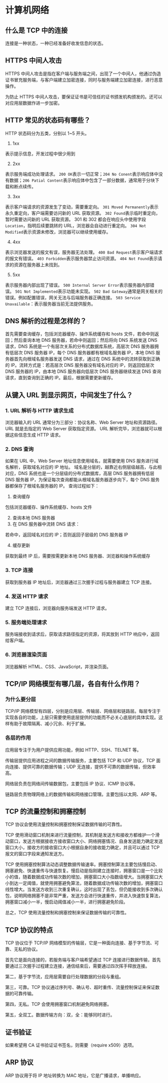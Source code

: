 # 计算机网络

## 什么是 TCP 中的连接
连接是一种状态，一种已经准备好收发信息的状态。

## HTTPS 中间人攻击

HTTPS 中间人攻击是指在客户端与服务端之间，出现了一个中间人，他通过伪造证书冒充服务端，与客户端建立加密连接，同时与服务端建立加密连接，进行恶意操作。

为防止 HTTPS 中间人攻击，要保证证书是可信任的证书颁发机构颁发的。还可以对应用层数据作进一步加密。

## HTTP 常见的状态码有哪些？

HTTP 状态码分为五类，分别以 1~5 开头。

1. 1xx

表示提示信息，开发过程中很少用到

2. 2xx

表示服务端成功处理请求。
`200 OK`表示一切正常；`204 No Conent`表示响应体中没有数据；`206 Patial Content`表示响应体中包含了一部分数据，通常用于分块下载和断点续传。

3. 3xx

表示客户端请求的资源发生了变动，需要重定向。
`301 Moved Permanently`表示永久重定向，客户端需要访问新的 URL 获取资源。
`302 Found`表示临时重定向，暂时需要访问新的 URL 获取资源。
301 和 302 都会在响应头中使用字段 `Location`，指明后续要跳转的 URL，浏览器会自动进行重定向。
`304 Not Modified`表示资源未修改，浏览器可以继续使用缓存。

4. 4xx

表示浏览器发送的报文有误，服务器无法处理。
`400 Bad Request`表示客户端请求的报文有错误。
`403 Forbidden`表示服务器禁止访问资源。
`404 Not Found`表示请求的资源在服务器上未找到。

5. 5xx

表示服务器内部出现了错误。
`500 Internal Server Error`表示服务器内部错误。
`501 Not Implemented`表示功能未实现。
`502 Bad Gateway`通常是网关相关的错误。例如配置错误，网关无法与后端服务器正确连接。
`503 Service Unavailable`：表示服务器当前无法提供服务。

## DNS 解析的过程是怎样的？

首先需要查询缓存，包括浏览器缓存、操作系统缓存和 hosts 文件，若命中则返回；然后查询本地 DNS 服务器，若命中则返回；然后将向 DNS 系统发送 DNS 请求，DNS 系统是一个有层次关系的分布式数据库系统，高层次 DNS 服务器拥有低层次 DNS 服务器 IP，每个 DNS 服务器都有根域名服务器 IP，本地 DNS 服务器首先向根域名服务器发送 DNS 请求，通过在 DNS 系统中的流转获取到正确的 IP。流转方式是：若高层次 DNS 服务器没有域名对应的 IP，则返回低层次 DNS 服务器的 IP，由本地 DNS 服务器向低层次 DNS 服务器继续发送 DNS 查询请求，直到查询到正确的 IP。最后，根据需要更新缓存。

## 从键入 URL 到显示网页，中间发生了什么？

### 1. URL 解析与 HTTP 请求生成

浏览器输入的 URL 通常分为三部分：协议名称、Web Server 地址和资源路径。URL 就是去指定的 Web Server 获取指定资源。
URL 解析完毕，浏览器就可以根据这些信息生成 HTTP 请求。

### 2. DNS 查询

如果在 URL 中，Web Server 地址信息使用域名，就需要使用 DNS 服务进行域名解析，获取域名对应的 IP 地址。
域名是分层的，越靠近右侧层级越高，与此相对应，DNS 系统也是一个分层级的分布式数据库，高层 DNS 服务器拥有低层 DNS 服务器 IP，为保证每次查询都能从根域名服务器逐步向下，每个 DNS 服务器都保存了根域名服务器的 IP。
查询过程如下：

1. 查询缓存

包括浏览器缓存、操作系统缓存、hosts 文件

2. 查询本地 DNS 服务器
3. 在 DNS 服务器中流转 DNS 请求：

若命中，返回域名对应的 IP；否则返回子层级的 DNS 服务器 IP

4. 缓存更新

获取到最终 IP 后，需要按需更新本地 DNS 服务器、浏览器和操作系统缓存

### 3. TCP 连接

获取到服务器 IP 地址后，浏览器通过三次握手过程与服务器建立 TCP 连接。

### 4. 发送 HTTP 请求

建立 TCP 连接后，浏览器向服务端发送 HTTP 请求。

### 5. 服务端处理请求

服务端接收到请求后，获取请求路径指定的资源，将其放到 HTTP 响应中，返回给客户端。

### 6. 浏览器渲染页面

浏览器解析 HTML、CSS、JavaScript，并渲染页面。

## TCP/IP 网络模型有哪几层，各自有什么作用？

### 为什么要分层

TCP/IP 网络模型有四层，分别是应用层、传输层、网络层和链路层。每层专注于实现各自的功能，上层只需要使用底层提供的功能而不必关心底层的具体实现。这样有助于故障隔离、减小冗余、利于扩展。

### 各层的作用

应用层专注于为用户提供应用功能，例如 HTTP、SSH、TELNET 等。

传输层提供应用进程之间的数据传输服务，主要包括 TCP 和 UDP 协议，TCP 面向连接、提供可靠的数据传输；UDP 无连接，提供不可靠的数据传输，但效率高。

网络层负责在网络间传输数据包，主要包括 IP 协议、ICMP 协议等。

链路层负责物理网络上的数据传输和网络接口管理。主要包括以太网、ARP 等。

## TCP 的流量控制和拥塞控制

TCP 协议会使用流量控制和拥塞控制保证数据传输的可靠性。

TCP 使用滑动窗口机制来进行流量控制，其机制是发送方和接收方都维护一个滑动窗口，发送方根据接收方接收窗口大小、网络拥塞情况、自身发送能力确定发送窗口大小，接收方的接收窗口大小根据自身的接收能力确定，并且可以通过 TCP 报文的窗口字段来通知发送方。

TCP 使用拥塞控制算法动态调整数据传输速率。拥塞控制算法主要包括慢启动、拥塞避免、快速重传与快速恢复。慢启动是指刚建立连接时，拥塞窗口是一个比较小的值，随着数据成功传输次数的增加，拥塞窗口大小指数级增大。当拥塞窗口大小到达一定阈值，就使用拥塞避免算法，随着数据成功传输次数的增加，拥塞窗口线性增大。当发送方收到三次重复确认，这时出现了丢包，但仍能接收到多次确认包，说明网络拥塞不是非常严重，发送方会进行快速重传，并进入快速恢复算法，拥塞窗口减小一半，慢启动阈值减小一半，进行拥塞避免阶段。

总之，TCP 使用流量控制和拥塞控制来保证数据传输的可靠性。

## TCP 协议的特点

TCP 协议位于 TCP/IP 网络模型的传输层，它是一种面向连接、基于字节流、可靠、无私的协议。

首先它是面向连接的，若服务端与客户端希望通过 TCP 连接进行数据传输，首先要通过三次握手过程建立连接，通信结束后，需要通过四次挥手释放连接。

第二，基于字节流，应用层需要自行处理数据的分段与重组。

第三，可靠。TCP 协议通过序列号、确认号、超时重传、流量控制保证来保证数据的可靠传输。

第四，无私。TCP 会使用拥塞窗口机制避免网络拥塞。

第五，全双工。数据传输方向：双，全：能够同时进行。

## 证书验证
如果希望用 CA 证书验证证书签名，则需要（require x509）选项。

## ARP 协议
ARP 协议用于将 IP 地址转换为 MAC 地址，它是广播请求，单播响应。
